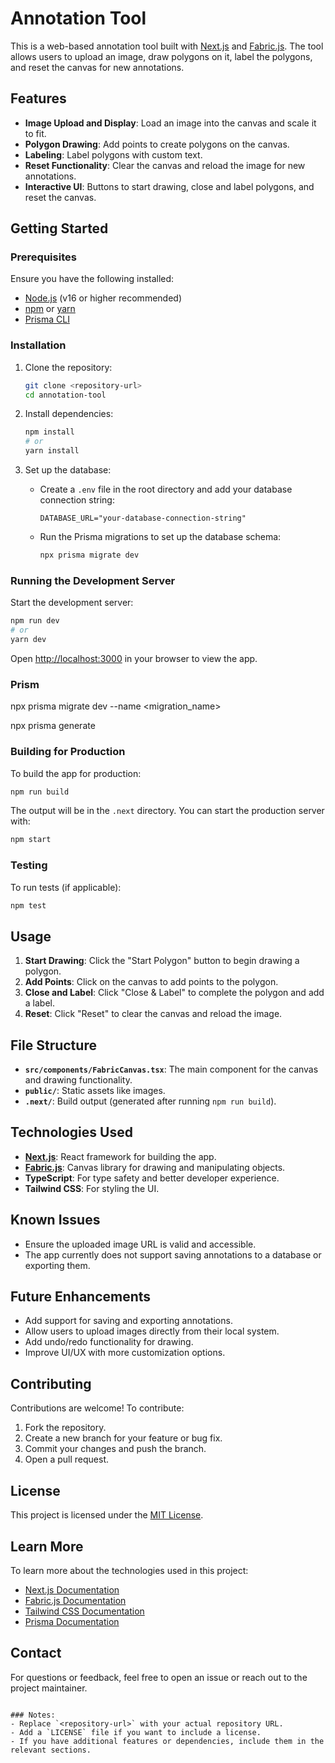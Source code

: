 # Annotation Tool

This is a web-based annotation tool built with [Next.js](https://nextjs.org) and [Fabric.js](http://fabricjs.com). The tool allows users to upload an image, draw polygons on it, label the polygons, and reset the canvas for new annotations.

## Features

- **Image Upload and Display**: Load an image into the canvas and scale it to fit.
- **Polygon Drawing**: Add points to create polygons on the canvas.
- **Labeling**: Label polygons with custom text.
- **Reset Functionality**: Clear the canvas and reload the image for new annotations.
- **Interactive UI**: Buttons to start drawing, close and label polygons, and reset the canvas.

## Getting Started

### Prerequisites

Ensure you have the following installed:

- [Node.js](https://nodejs.org/) (v16 or higher recommended)
- [npm](https://www.npmjs.com/) or [yarn](https://yarnpkg.com/)
- [Prisma CLI](https://www.prisma.io/docs/getting-started/quickstart)

### Installation

1. Clone the repository:

   ```bash
   git clone <repository-url>
   cd annotation-tool
   ```

2. Install dependencies:

   ```bash
   npm install
   # or
   yarn install
   ```

3. Set up the database:

   - Create a `.env` file in the root directory and add your database connection string:

     ```env
     DATABASE_URL="your-database-connection-string"
     ```

   - Run the Prisma migrations to set up the database schema:

     ```bash
     npx prisma migrate dev
     ```

### Running the Development Server

Start the development server:

```bash
npm run dev
# or
yarn dev
```

Open [http://localhost:3000](http://localhost:3000) in your browser to view the app.

### Prism

npx prisma migrate dev --name <migration_name>

npx prisma generate

### Building for Production

To build the app for production:

```bash
npm run build
```

The output will be in the `.next` directory. You can start the production server with:

```bash
npm start
```

### Testing

To run tests (if applicable):

```bash
npm test
```

## Usage

1. **Start Drawing**: Click the "Start Polygon" button to begin drawing a polygon.
2. **Add Points**: Click on the canvas to add points to the polygon.
3. **Close and Label**: Click "Close & Label" to complete the polygon and add a label.
4. **Reset**: Click "Reset" to clear the canvas and reload the image.

## File Structure

- **`src/components/FabricCanvas.tsx`**: The main component for the canvas and drawing functionality.
- **`public/`**: Static assets like images.
- **`.next/`**: Build output (generated after running `npm run build`).

## Technologies Used

- **[Next.js](https://nextjs.org)**: React framework for building the app.
- **[Fabric.js](http://fabricjs.com)**: Canvas library for drawing and manipulating objects.
- **TypeScript**: For type safety and better developer experience.
- **Tailwind CSS**: For styling the UI.

## Known Issues

- Ensure the uploaded image URL is valid and accessible.
- The app currently does not support saving annotations to a database or exporting them.

## Future Enhancements

- Add support for saving and exporting annotations.
- Allow users to upload images directly from their local system.
- Add undo/redo functionality for drawing.
- Improve UI/UX with more customization options.

## Contributing

Contributions are welcome! To contribute:

1. Fork the repository.
2. Create a new branch for your feature or bug fix.
3. Commit your changes and push the branch.
4. Open a pull request.

## License

This project is licensed under the [MIT License](LICENSE).

## Learn More

To learn more about the technologies used in this project:

- [Next.js Documentation](https://nextjs.org/docs)
- [Fabric.js Documentation](http://fabricjs.com/docs/)
- [Tailwind CSS Documentation](https://tailwindcss.com/docs)
- [Prisma Documentation](https://www.prisma.io/docs)

## Contact

For questions or feedback, feel free to open an issue or reach out to the project maintainer.

```

### Notes:
- Replace `<repository-url>` with your actual repository URL.
- Add a `LICENSE` file if you want to include a license.
- If you have additional features or dependencies, include them in the relevant sections.
```
